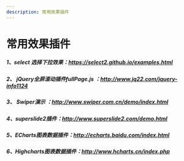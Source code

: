 ```yaml
---
description: 常用效果插件
---
```


# 常用效果插件

##### 1、select 选择下拉效果：https://select2.github.io/examples.html

##### 2、 jQuery全屏滚动插件fullPage.js ：http://www.jq22.com/jquery-info1124

##### 3、 Swiper演示 ：http://www.swiper.com.cn/demo/index.html

##### 4、superslide2插件：http://www.superslide2.com/demo.html

##### 5、ECharts图表数据插件：http://echarts.baidu.com/index.html

##### 6、Highcharts图表数据插件：http://www.hcharts.cn/index.php
